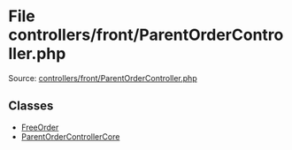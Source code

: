File controllers/front/ParentOrderController.php
=========

Source: [controllers/front/ParentOrderController.php](https://github.com/PrestaShop/PrestaShop/blob/1.5.0.3/controllers/front/ParentOrderController.php)


Classes
-------

* [FreeOrder](class.FreeOrder.md)
* [ParentOrderControllerCore](class.ParentOrderControllerCore.md)

